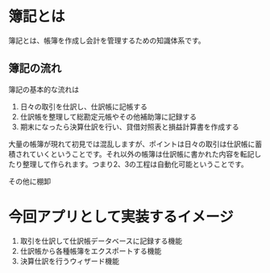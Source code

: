 # 簿記とは
簿記とは、帳簿を作成し会計を管理するための知識体系です。

## 簿記の流れ
簿記の基本的な流れは

1. 日々の取引を仕訳し、仕訳帳に記帳する
2. 仕訳帳を整理して総勘定元帳やその他補助簿に記録する
3. 期末になったら決算仕訳を行い、貸借対照表と損益計算書を作成する

大量の帳簿が現れて初見では混乱しますが、ポイントは日々の取引は仕訳帳に蓄積されていくということです。それ以外の帳簿は仕訳帳に書かれた内容を転記したり整理して作られます。つまり2、3の工程は自動化可能ということです。

その他に棚卸

# 今回アプリとして実装するイメージ

1. 取引を仕訳して仕訳帳データベースに記録する機能
2. 仕訳帳から各種帳簿をエクスポートする機能
3. 決算仕訳を行うウィザード機能

